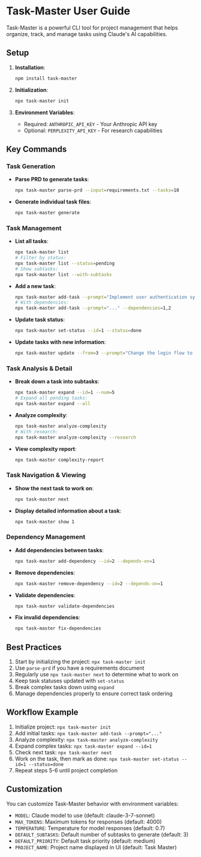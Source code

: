 # Task-Master User Guide

Task-Master is a powerful CLI tool for project management that helps organize, track, and manage tasks using Claude's AI capabilities.

## Setup

1. **Installation**:

   ```bash
   npm install task-master
   ```

2. **Initialization**:

   ```bash
   npx task-master init
   ```

3. **Environment Variables**:
   - Required: `ANTHROPIC_API_KEY` - Your Anthropic API key
   - Optional: `PERPLEXITY_API_KEY` - For research capabilities

## Key Commands

### Task Generation

- **Parse PRD to generate tasks**:

  ```bash
  npx task-master parse-prd --input=requirements.txt --tasks=10
  ```

- **Generate individual task files**:
  ```bash
  npx task-master generate
  ```

### Task Management

- **List all tasks**:

  ```bash
  npx task-master list
  # Filter by status:
  npx task-master list --status=pending
  # Show subtasks:
  npx task-master list --with-subtasks
  ```

- **Add a new task**:

  ```bash
  npx task-master add-task --prompt="Implement user authentication system"
  # With dependencies:
  npx task-master add-task --prompt="..." --dependencies=1,2
  ```

- **Update task status**:

  ```bash
  npx task-master set-status --id=1 --status=done
  ```

- **Update tasks with new information**:
  ```bash
  npx task-master update --from=3 --prompt="Change the login flow to use OAuth"
  ```

### Task Analysis & Detail

- **Break down a task into subtasks**:

  ```bash
  npx task-master expand --id=1 --num=5
  # Expand all pending tasks:
  npx task-master expand --all
  ```

- **Analyze complexity**:

  ```bash
  npx task-master analyze-complexity
  # With research:
  npx task-master analyze-complexity --research
  ```

- **View complexity report**:
  ```bash
  npx task-master complexity-report
  ```

### Task Navigation & Viewing

- **Show the next task to work on**:

  ```bash
  npx task-master next
  ```

- **Display detailed information about a task**:
  ```bash
  npx task-master show 1
  ```

### Dependency Management

- **Add dependencies between tasks**:

  ```bash
  npx task-master add-dependency --id=2 --depends-on=1
  ```

- **Remove dependencies**:

  ```bash
  npx task-master remove-dependency --id=2 --depends-on=1
  ```

- **Validate dependencies**:

  ```bash
  npx task-master validate-dependencies
  ```

- **Fix invalid dependencies**:
  ```bash
  npx task-master fix-dependencies
  ```

## Best Practices

1. Start by initializing the project: `npx task-master init`
2. Use `parse-prd` if you have a requirements document
3. Regularly use `npx task-master next` to determine what to work on
4. Keep task statuses updated with `set-status`
5. Break complex tasks down using `expand`
6. Manage dependencies properly to ensure correct task ordering

## Workflow Example

1. Initialize project: `npx task-master init`
2. Add initial tasks: `npx task-master add-task --prompt="..."`
3. Analyze complexity: `npx task-master analyze-complexity`
4. Expand complex tasks: `npx task-master expand --id=1`
5. Check next task: `npx task-master next`
6. Work on the task, then mark as done: `npx task-master set-status --id=1 --status=done`
7. Repeat steps 5-6 until project completion

## Customization

You can customize Task-Master behavior with environment variables:

- `MODEL`: Claude model to use (default: claude-3-7-sonnet)
- `MAX_TOKENS`: Maximum tokens for responses (default: 4000)
- `TEMPERATURE`: Temperature for model responses (default: 0.7)
- `DEFAULT_SUBTASKS`: Default number of subtasks to generate (default: 3)
- `DEFAULT_PRIORITY`: Default task priority (default: medium)
- `PROJECT_NAME`: Project name displayed in UI (default: Task Master)
